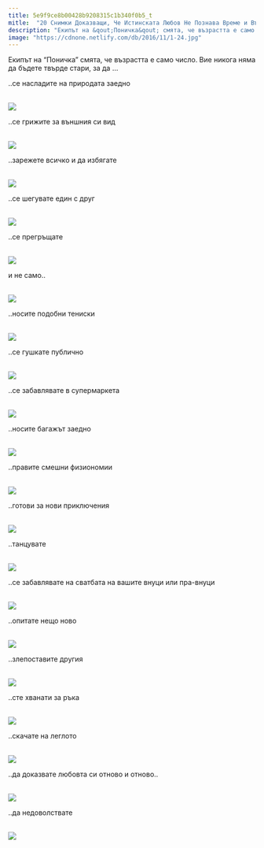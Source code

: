 ```yaml
---
title: 5e9f9ce8b00428b9208315c1b340f0b5_t
mitle:  "20 Снимки Доказващи, Че Истинската Любов Не Познава Време и Възраст!"
description: "Екипът на &qout;Поничка&qout; смята, че възрастта е само число. Вие никога няма да бъдете твърде стари, за да ... ..се насладите на природата заедно ..се грижите за външния си вид ."
image: "https://cdnone.netlify.com/db/2016/11/1-24.jpg"
---
```


 <p>Екипът на “Поничка” смята, че възрастта е само число. Вие никога няма да бъдете твърде стари, за да …</p>      <p>..се насладите на природата заедно</p> <p> <br/><img src="https://cdnone.netlify.com/db/2016/11/1-24.jpg"/><br/></p> <p>..се грижите за външния си вид</p>      <p> <br/><img src="https://cdnone.netlify.com/db/2016/11/3-17.jpg"/><br/></p> <p>..зарежете всичко и да избягате</p> <p> <br/><img src="https://cdnone.netlify.com/db/2016/11/4-17.jpg"/><br/></p> <p>..се шегувате един с друг</p>      <p> <br/><img src="https://cdnone.netlify.com/db/2016/11/5-14.jpg"/><br/></p> <p>..се прегръщате</p> <p> <br/><img src="https://cdnone.netlify.com/db/2016/11/6-14.jpg"/><br/></p> <p>и не само..</p> <p> <br/><img src="https://cdnone.netlify.com/db/2016/11/7-14.jpg"/><br/></p> <p>..носите подобни тениски</p>      <p> <br/><img src="https://cdnone.netlify.com/db/2016/11/8-12.jpg"/><br/></p> <p>..се гушкате публично</p> <p> <br/><img src="https://cdnone.netlify.com/db/2016/11/9-12.jpg"/><br/></p> <p>..се забавлявате в супермаркета</p>      <p> <br/><img src="https://cdnone.netlify.com/db/2016/11/10-15.jpg"/><br/></p> <p>..носите багажът заедно</p> <p> <br/><img src="https://cdnone.netlify.com/db/2016/11/11-12.jpg"/><br/></p> <p>..правите смешни физиономии</p> <p> <br/><img src="https://cdnone.netlify.com/db/2016/11/12-10.jpg"/><br/></p> <p>..готови за нови приключения</p> <p> <br/><img src="https://cdnone.netlify.com/db/2016/11/13-8.jpg"/><br/></p> <p>..танцувате</p> <p> <br/><img src="https://cdnone.netlify.com/db/2016/11/14-8.jpg"/><br/></p> <p>..се забавлявате на сватбата на вашите внуци или пра-внуци</p> <p> <br/><img src="https://cdnone.netlify.com/db/2016/11/15-7.jpg"/><br/></p> <p>..опитате нещо ново</p> <p> <br/><img src="https://cdnone.netlify.com/db/2016/11/16-8.jpg"/><br/></p> <p>..злепоставите другия</p> <p> <br/><img src="https://cdnone.netlify.com/db/2016/11/17-6.jpg"/><br/></p> <p>..сте хванати за ръка</p> <p> <br/><img src="https://cdnone.netlify.com/db/2016/11/18-6.jpg"/><br/></p> <p>..скачате на леглото</p> <p> <br/><img src="https://cdnone.netlify.com/db/2016/11/19-6.jpg"/><br/></p> <p>..да доказвате любовта си отново и отново..</p> <p> <br/><img src="https://cdnone.netlify.com/db/2016/11/20-9.jpg"/><br/></p> <p>..да недоволствате</p> <p> <br/><img src="https://cdnone.netlify.com/db/2016/11/21-5.jpg"/><br/></p>       